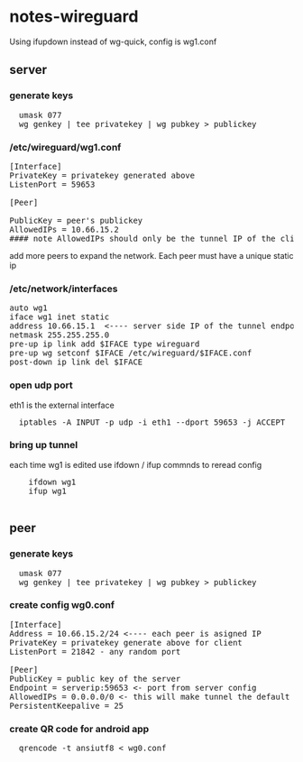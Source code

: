 # notes-wireguard

Using ifupdown instead of wg-quick, config is wg1.conf

## server
### generate keys 
<pre>
  umask 077
  wg genkey | tee privatekey | wg pubkey > publickey
</pre>

### /etc/wireguard/wg1.conf
<pre>
[Interface]
PrivateKey = privatekey generated above
ListenPort = 59653

[Peer]

PublicKey = peer's publickey
AllowedIPs = 10.66.15.2
#### note AllowedIPs should only be the tunnel IP of the client
</pre>

add more peers to expand the network. Each peer must have a unique static ip 

###  /etc/network/interfaces

<pre>
auto wg1
iface wg1 inet static
address 10.66.15.1  <---- server side IP of the tunnel endpoint 
netmask 255.255.255.0
pre-up ip link add $IFACE type wireguard
pre-up wg setconf $IFACE /etc/wireguard/$IFACE.conf
post-down ip link del $IFACE 
</pre>


### open udp port
eth1 is the external interface 
<pre>
  iptables -A INPUT -p udp -i eth1 --dport 59653 -j ACCEPT
</pre>


### bring up tunnel
each time wg1 is edited use ifdown / ifup commnds to reread config
  <pre>
    ifdown wg1
    ifup wg1
  </pre>

  

## peer
### generate keys 
<pre>
  umask 077
  wg genkey | tee privatekey | wg pubkey > publickey
</pre>

### create config wg0.conf
<pre>
[Interface]
Address = 10.66.15.2/24 <---- each peer is asigned IP
PrivateKey = privatekey generate above for client
ListenPort = 21842 - any random port

[Peer]
PublicKey = public key of the server
Endpoint = serverip:59653 <- port from server config
AllowedIPs = 0.0.0.0/0 <- this will make tunnel the default route
PersistentKeepalive = 25
</pre>

### create QR code for android app

<pre>
  qrencode -t ansiutf8 < wg0.conf 
</pre>





